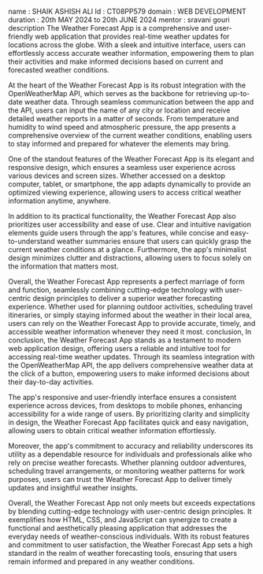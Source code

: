 name : SHAIK ASHISH ALI 
Id : CT08PP579
domain : WEB DEVELOPMENT
duration : 20th MAY 2024 to 20th JUNE 2024 
mentor : sravani gouri
description
The Weather Forecast App is a comprehensive and user-friendly web application that provides real-time weather updates for locations across the globe. With a sleek and intuitive interface, users can effortlessly access accurate weather information, empowering them to plan their activities and make informed decisions based on current and forecasted weather conditions.

At the heart of the Weather Forecast App is its robust integration with the OpenWeatherMap API, which serves as the backbone for retrieving up-to-date weather data. Through seamless communication between the app and the API, users can input the name of any city or location and receive detailed weather reports in a matter of seconds. From temperature and humidity to wind speed and atmospheric pressure, the app presents a comprehensive overview of the current weather conditions, enabling users to stay informed and prepared for whatever the elements may bring.

One of the standout features of the Weather Forecast App is its elegant and responsive design, which ensures a seamless user experience across various devices and screen sizes. Whether accessed on a desktop computer, tablet, or smartphone, the app adapts dynamically to provide an optimized viewing experience, allowing users to access critical weather information anytime, anywhere.

In addition to its practical functionality, the Weather Forecast App also prioritizes user accessibility and ease of use. Clear and intuitive navigation elements guide users through the app's features, while concise and easy-to-understand weather summaries ensure that users can quickly grasp the current weather conditions at a glance. Furthermore, the app's minimalist design minimizes clutter and distractions, allowing users to focus solely on the information that matters most.

Overall, the Weather Forecast App represents a perfect marriage of form and function, seamlessly combining cutting-edge technology with user-centric design principles to deliver a superior weather forecasting experience. Whether used for planning outdoor activities, scheduling travel itineraries, or simply staying informed about the weather in their local area, users can rely on the Weather Forecast App to provide accurate, timely, and accessible weather information whenever they need it most.
conclusion,
In conclusion, the Weather Forecast App stands as a testament to modern web application design, offering users a reliable and intuitive tool for accessing real-time weather updates. Through its seamless integration with the OpenWeatherMap API, the app delivers comprehensive weather data at the click of a button, empowering users to make informed decisions about their day-to-day activities.

The app's responsive and user-friendly interface ensures a consistent experience across devices, from desktops to mobile phones, enhancing accessibility for a wide range of users. By prioritizing clarity and simplicity in design, the Weather Forecast App facilitates quick and easy navigation, allowing users to obtain critical weather information effortlessly.

Moreover, the app's commitment to accuracy and reliability underscores its utility as a dependable resource for individuals and professionals alike who rely on precise weather forecasts. Whether planning outdoor adventures, scheduling travel arrangements, or monitoring weather patterns for work purposes, users can trust the Weather Forecast App to deliver timely updates and insightful weather insights.

Overall, the Weather Forecast App not only meets but exceeds expectations by blending cutting-edge technology with user-centric design principles. It exemplifies how HTML, CSS, and JavaScript can synergize to create a functional and aesthetically pleasing application that addresses the everyday needs of weather-conscious individuals. With its robust features and commitment to user satisfaction, the Weather Forecast App sets a high standard in the realm of weather forecasting tools, ensuring that users remain informed and prepared in any weather conditions.
